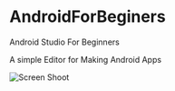 AndroidForBeginers
==================

Android Studio For Beginners

A simple Editor for Making Android Apps

![Screen Shoot](http://yardimli.github.io/cordovaeditor.png)

